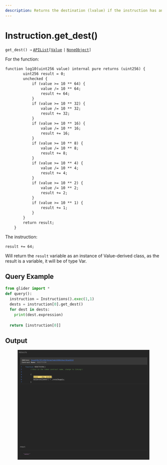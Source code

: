 ```yaml
---
description: Returns the destination (lvalue) if the instruction has any type of assignment
---
```


# Instruction.get\_dest()

`get_dest() →` [`APIList`](../iterables/apilist.md)`[`[`Value`](../value/) `|` [`NoneObject`](../internal/noneobject/)`]`

For the function:

```solidity
function log10(uint256 value) internal pure returns (uint256) {
        uint256 result = 0;
        unchecked {
            if (value >= 10 ** 64) {
                value /= 10 ** 64;
                result += 64;
            }
            if (value >= 10 ** 32) {
                value /= 10 ** 32;
                result += 32;
            }
            if (value >= 10 ** 16) {
                value /= 10 ** 16;
                result += 16;
            }
            if (value >= 10 ** 8) {
                value /= 10 ** 8;
                result += 8;
            }
            if (value >= 10 ** 4) {
                value /= 10 ** 4;
                result += 4;
            }
            if (value >= 10 ** 2) {
                value /= 10 ** 2;
                result += 2;
            }
            if (value >= 10 ** 1) {
                result += 1;
            }
        }
        return result;
    }
```

The instruction:

```solidity
result += 64;
```

Will return the `result` variable as an instance of Value-derived class, as the result is a variable, it will be of type Var.&#x20;

## Query Example

```python
from glider import *
def query():
  instruction = Instructions().exec(1,1)
  dests = instruction[0].get_dest()
  for dest in dests:
    print(dest.expression)
      
  return [instruction[0]]
```

## Output

<figure><img src="../../.gitbook/assets/image (1) (1) (1) (1) (1) (1) (1) (1) (1) (1).png" alt=""><figcaption></figcaption></figure>
